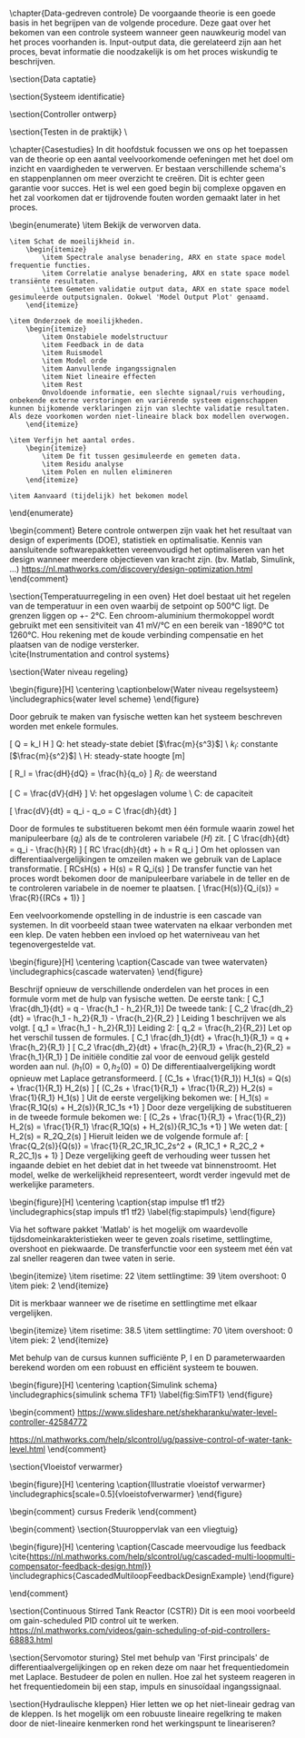 \chapter{Data-gedreven controle}
De voorgaande theorie is een goede basis in het begrijpen van de volgende procedure. Deze gaat over het bekomen van een controle systeem wanneer geen nauwkeurig model van het proces voorhanden is. Input-output data, die gerelateerd zijn aan het proces, bevat informatie die noodzakelijk is om het proces wiskundig te beschrijven. 

\section{Data captatie}

\section{Systeem identificatie}

\section{Controller ontwerp}

\section{Testen in de praktijk}
\

\chapter{Casestudies}
In dit hoofdstuk focussen we ons op het toepassen van de theorie op een aantal veelvoorkomende oefeningen met het doel om inzicht en vaardigheden te verwerven. Er bestaan verschillende schema's en stappenplannen om meer overzicht te creëren. Dit is echter geen garantie voor succes. Het is wel een goed begin bij complexe opgaven en het zal voorkomen dat er tijdrovende fouten worden gemaakt later in het proces.  

\begin{enumerate}
	\item Bekijk de verworven data.
	
	\item Schat de moeilijkheid in.
		\begin{itemize}
			\item Spectrale analyse benadering, ARX en state space model frequentie functies.
			\item Correlatie analyse benadering, ARX en state space model transiënte resultaten.
			\item Gemeten validatie output data, ARX en state space model gesimuleerde outputsignalen. Ookwel 'Model Output Plot' genaamd. 
		\end{itemize}
	
	\item Onderzoek de moeilijkheden.
		\begin{itemize}
			\item Onstabiele modelstructuur
			\item Feedback in de data
			\item Ruismodel
			\item Model orde
			\item Aanvullende ingangssignalen
			\item Niet lineaire effecten
			\item Rest
			Onvoldoende informatie, een slechte signaal/ruis verhouding, onbekende externe verstoringen en variërende systeem eigenschappen kunnen bijkomende verklaringen zijn van slechte validatie resultaten. Als deze voorkomen worden niet-lineaire black box modellen overwogen.
		\end{itemize}
	
	\item Verfijn het aantal ordes.
		\begin{itemize}
			\item De fit tussen gesimuleerde en gemeten data.
			\item Residu analyse 
			\item Polen en nullen elimineren
		\end{itemize}
	
	\item Aanvaard (tijdelijk) het bekomen model
	
\end{enumerate}

\begin{comment}
Betere controle ontwerpen zijn vaak het het resultaat van design of experiments (DOE), statistiek en optimalisatie. Kennis van aansluitende softwarepakketten vereenvoudigd het optimaliseren van het design wanneer meerdere objectieven van kracht zijn. (bv. Matlab, Simulink, ...)
https://nl.mathworks.com/discovery/design-optimization.html
\end{comment}



\section{Temperatuurregeling in een oven}
Het doel bestaat uit het regelen van de temperatuur in een oven waarbij de setpoint op 500°C ligt. De grenzen liggen op +- 2°C. Een chroom-aluminium thermokoppel wordt gebruikt met een sensitiviteit van 41 mV/°C en een bereik van -1890°C tot 1260°C. Hou rekening met de koude verbinding compensatie en het plaatsen van de nodige versterker.  
\cite{Instrumentation and control systems}

\section{Water niveau regeling}

\begin{figure}[H]
	\centering
	\captionbelow{Water niveau regelsysteem}
	\includegraphics{water level scheme}
\end{figure}

Door gebruik te maken van fysische wetten kan het systeem beschreven worden met enkele formules.

\[ Q = k_l H \]
Q: het steady-state debiet [$\frac{m}{s^3}$] \\
$k_l$: constante [$\frac{m}{s^2}$] \\
H: steady-state hoogte [m]

\[ R_l = \frac{dH}{dQ} = \frac{h}{q_o} \]
$R_l$: de weerstand 

\[ C = \frac{dV}{dH} \]
V: het opgeslagen volume \\
C: de capaciteit 

\[ \frac{dV}{dt} = q_i - q_o = C \frac{dh}{dt} \]

Door de formules te substitueren bekomt men één formule waarin zowel het manipuleerbare ($q_i$) als de te controleren variabele ($H$) zit. 
\[ C \frac{dh}{dt} = q_i - \frac{h}{R} \]
\[ RC \frac{dh}{dt} + h = R q_i \]
Om het oplossen van differentiaalvergelijkingen te omzeilen maken we gebruik van de Laplace transformatie.
\[ RCsH(s) + H(s) = R Q_i(s) \]
De transfer functie van het proces wordt bekomen door de manipuleerbare variabele in de teller en de te controleren variabele in de noemer te plaatsen. 
\[ \frac{H(s)}{Q_i(s)} = \frac{R}{(RCs + 1)} \]

Een veelvoorkomende opstelling in de industrie is een cascade van systemen. In dit voorbeeld staan twee watervaten na elkaar verbonden met een klep. De vaten hebben een invloed op het waterniveau van het tegenovergestelde vat.

\begin{figure}[H]
	\centering
	\caption{Cascade van twee watervaten}
	\includegraphics{cascade watervaten}
\end{figure}

Beschrijf opnieuw de verschillende onderdelen van het proces in een formule vorm met de hulp van fysische wetten.
De eerste tank:
\[ C_1 \frac{dh_1}{dt} = q - \frac{h_1 - h_2}{R_1}\]
De tweede tank:
\[ C_2 \frac{dh_2}{dt} = \frac{h_1 - h_2}{R_1} - \frac{h_2}{R_2} \]
Leiding 1 beschrijven we als volgt. 
\[ q_1 = \frac{h_1 - h_2}{R_1}\]
Leiding 2:
\[ q_2 = \frac{h_2}{R_2}\]
Let op het verschil tussen de formules. 
\[ C_1 \frac{dh_1}{dt} + \frac{h_1}{R_1} = q + \frac{h_2}{R_1} \]
\[ C_2 \frac{dh_2}{dt} + \frac{h_2}{R_1} + \frac{h_2}{R_2} = \frac{h_1}{R_1} \]
De initiële conditie zal voor de eenvoud gelijk gesteld worden aan nul. ($h_1(0) = 0, h_2(0) = 0$)
De differentiaalvergelijking wordt opnieuw met Laplace getransformeerd. 
\[ (C_1s + \frac{1}{R_1}) H_1(s) = Q(s) + \frac{1}{R_1} H_2(s) \]
\[ (C_2s + \frac{1}{R_1} + \frac{1}{R_2}) H_2(s) = \frac{1}{R_1} H_1(s) \]
Uit de eerste vergelijking bekomen we:
\[ H_1(s) = \frac{R_1Q(s) + H_2(s)}{R_1C_1s +1} \]
Door deze vergelijking de substitueren in de tweede formule bekomen we:
\[ (C_2s + \frac{1}{R_1} + \frac{1}{R_2}) H_2(s) = \frac{1}{R_1} \frac{R_1Q(s) + H_2(s)}{R_1C_1s +1} \]
We weten dat:
\[ H_2(s) = R_2Q_2(s) \]
Hieruit leiden we de volgende formule af:
\[ \frac{Q_2(s)}{Q(s)} = \frac{1}{R_2C_1R_1C_2s^2 + (R_1C_1 + R_2C_2 + R_2C_1)s + 1} \]
Deze vergelijking geeft de verhouding weer tussen het ingaande debiet en het debiet dat in het tweede vat binnenstroomt. Het model, welke de werkelijkheid representeert, wordt verder ingevuld met de werkelijke parameters.

\begin{figure}[H]
	\centering
	\caption{stap impulse tf1 tf2}
	\includegraphics{stap impuls tf1 tf2}
	\label{fig:stapimpuls}
\end{figure}

Via het software pakket 'Matlab' is het mogelijk om waardevolle tijdsdomeinkarakteristieken weer te geven zoals risetime, settlingtime, overshoot en piekwaarde.
De transferfunctie voor een systeem met één vat zal sneller reageren dan twee vaten in serie. 

\begin{itemize}
	\item risetime: 22
	\item settlingtime: 39
	\item overshoot: 0
	\item piek: 2
\end{itemize}

Dit is merkbaar wanneer we de risetime en settlingtime met elkaar vergelijken. 

\begin{itemize}
	\item risetime: 38.5
	\item settlingtime: 70
	\item overshoot: 0
	\item piek: 2
\end{itemize}

Met behulp van de cursus kunnen sufficiënte P, I en D parameterwaarden berekend worden om een robuust en efficiënt systeem te bouwen. 

\begin{figure}[H]
	\centering
	\caption{Simulink schema}
	\includegraphics{simulink schema TF1}
	\label{fig:SimTF1}
\end{figure}

\begin{comment}
https://www.slideshare.net/shekharanku/water-level-controller-42584772

https://nl.mathworks.com/help/slcontrol/ug/passive-control-of-water-tank-level.html
\end{comment}


\section{Vloeistof verwarmer}

\begin{figure}[H]
	\centering
	\caption{Illustratie vloeistof verwarmer}
	\includegraphics[scale=0.5]{vloeistofverwarmer}
\end{figure}

\begin{comment}
cursus Frederik
\end{comment}

\begin{comment}
\section{Stuuroppervlak van een vliegtuig}

\begin{figure}[H]
	\centering
	\caption{Cascade meervoudige lus feedback 
		\cite{https://nl.mathworks.com/help/slcontrol/ug/cascaded-multi-loopmulti-compensator-feedback-design.html}}
	\includegraphics{CascadedMultiloopFeedbackDesignExample}
\end{figure}

\end{comment}

\section{Continuous Stirred Tank Reactor (CSTR)}
Dit is een mooi voorbeeld om gain-scheduled PID control uit te werken. 
https://nl.mathworks.com/videos/gain-scheduling-of-pid-controllers-68883.html

\section{Servomotor sturing}
Stel met behulp van 'First principals' de differentiaalvergelijkingen op en reken deze om naar het frequentiedomein met Laplace. 
Bestudeer de polen en nullen.
Hoe zal het systeem reageren in het frequentiedomein bij een stap, impuls en sinusoïdaal ingangssignaal. 

\section{Hydraulische kleppen}
Hier letten we op het niet-lineair gedrag van de kleppen. Is het mogelijk om een robuuste lineaire regelkring te maken door de niet-lineaire kenmerken rond het werkingspunt te lineariseren?